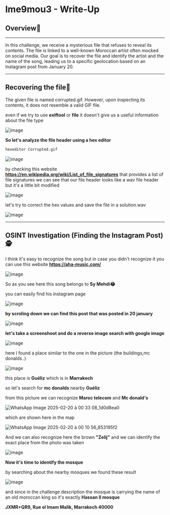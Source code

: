 # lme9mou3 - Write-Up
## **Overview📄**

---

In this challenge, we receive a mysterious file that refuses to reveal its contents. The file is linked to a well-known Moroccan artist often mocked on social media. Our goal is to recover the file and identify the artist and the name of the song, leading us to a specific geolocation based on an Instagram post from January 20.

---

## **Recovering the file🧐**

The given file is named corrupted.gif. However, upon inspecting its contents, it does not resemble a valid GIF file.

even if we try to use **exiftool** or **file** it doesn't give us a useful information about the file type 

![image](https://github.com/user-attachments/assets/c2745aba-b979-4e31-a84a-b7710cd95875)

**So let's analyze the file header using a hex editor**
```bash
hexeditor Corrupted.gif 
```

![image](https://github.com/user-attachments/assets/b07e7b79-c3ac-4d44-ba7f-49a60bc00c92)

by checking this website **https://en.wikipedia.org/wiki/List_of_file_signatures** that provides a list of file signatures
we can see that our file header looks like a wav file header but it's a little bit modified

![image](https://github.com/user-attachments/assets/caf2994a-bd09-4dda-92e6-5bff52e0f4a7)

let's try to correct the hex values and save the file in a solution.wav

![image](https://github.com/user-attachments/assets/077e3b3a-b326-49f1-b4bb-07b012ad66b2)

---

## **OSINT Investigation (Finding the Instagram Post)🕵️**

I think it's easy to recognize the song but in case you didn't recognize it you can use this website 
**https://aha-music.com/**

![image](https://github.com/user-attachments/assets/9e21af13-ff0b-4b9b-861d-3e8ea35a9930)

So as you see here this song belongs to **Sy Mehdi😂**

you can easily find his instagram page 

![image](https://github.com/user-attachments/assets/aaf94fae-1f1c-4ebf-b8a8-e9ab95fb9eb7)

**by scroling down we can find this post that was posted in 20 january**

![image](https://github.com/user-attachments/assets/6650947a-f61f-4a9e-ba90-399715bee519)

**let's take a screenshoot and do a reverse image search with google image**

![image](https://github.com/user-attachments/assets/7ef72f0e-cbe7-4758-86b6-64b5d85c3d46)

here I found a place similar to the one in the picture (the buildings,mc donalds..)

![image](https://github.com/user-attachments/assets/60b02964-1cd6-4a04-88c2-d7973d6dab64)

this place is **Guéliz** which is in **Marrakech**

so let's search for **mc donalds** nearby **Guéliz** 

from this picture we can recognize **Maroc telecom** and **Mc donald's**

![WhatsApp Image 2025-02-20 à 00 33 08_1d0d8ea0](https://github.com/user-attachments/assets/47a34365-0327-4bd5-ae1b-747f30bb5f3b)

which are shown here in the map 

![WhatsApp Image 2025-02-20 à 00 10 56_853195f2](https://github.com/user-attachments/assets/f8ef0b12-a678-49b4-a268-e215e4eaf62f)

And we can also recognize here the brown **"Zelij"** and we can identify the exact place from the photo was taken 

![image](https://github.com/user-attachments/assets/49d9c416-51c4-4b16-8955-1f04420ebfd7)

**Now it's time to identify the mosque**

by searching about the nearby mosques we found these result 

![image](https://github.com/user-attachments/assets/a5337385-c0de-46c0-aa66-795babc0fa18)

and since in the challenge description the mosque is carrying the name of an old moroccan king so it's exactly 
**Hassan II mosque** 


**JXMR+QR9, Rue el Imam Malik, Marrakech 40000**
